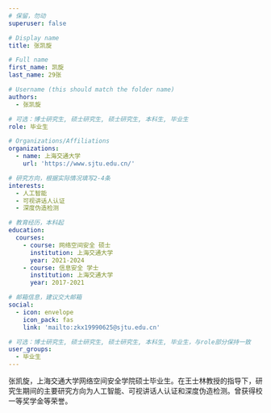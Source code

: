 ```yaml
---
# 保留，勿动
superuser: false

# Display name
title: 张凯旋

# Full name
first_name: 凯旋
last_name: 29张

# Username (this should match the folder name)
authors:
  - 张凯旋

# 可选：博士研究生, 硕士研究生, 硕士研究生, 本科生, 毕业生
role: 毕业生

# Organizations/Affiliations
organizations:
  - name: 上海交通大学
    url: 'https://www.sjtu.edu.cn/'

# 研究方向，根据实际情况填写2-4条
interests:
  - 人工智能
  - 可视讲话人认证
  - 深度伪造检测

# 教育经历，本科起
education:
  courses:
    - course: 网络空间安全 硕士
      institution: 上海交通大学
      year: 2021-2024
    - course: 信息安全 学士
      institution: 上海交通大学
      year: 2017-2021

# 邮箱信息，建议交大邮箱
social:
  - icon: envelope
    icon_pack: fas
    link: 'mailto:zkx19990625@sjtu.edu.cn'

# 可选：博士研究生, 硕士研究生, 硕士研究生, 本科生, 毕业生，与role部分保持一致
user_groups:
  - 毕业生
---
```


张凯旋，上海交通大学网络空间安全学院硕士毕业生。在王士林教授的指导下，研究生期间的主要研究方向为人工智能、可视讲话人认证和深度伪造检测。曾获得校一等奖学金等荣誉。
